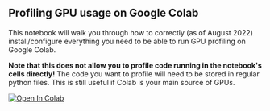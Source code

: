 ## Profiling GPU usage on Google Colab

This notebook will walk you through how to correctly (as of August 2022) install/configure everything you need to be able to run GPU profiling on Google Colab.

**Note that this does not allow you to profile code running in the notebook's cells directly!**
The code you want to profile will need to be stored in regular python files. This is still useful if Colab is your main source of GPUs. 

[![Open In Colab](https://colab.research.google.com/assets/colab-badge.svg)](https://colab.research.google.com/github/wbuchwalter/colab_gpu_profiling/blob/main/GPU_Profiling_from_colab.ipynb)

